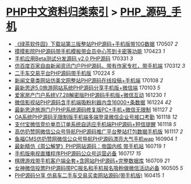 [PHP中文资料归类索引](../README.md) > [PHP_源码_手机](PHP_源码_手机.md)
====
- [《绿茶软件园》下载站第三版整站PHP源码+手机版带10G数据](http://jkwz.applinzi.com/ittc/6964833509423186949.html#%E3%80%8A%E7%BB%BF%E8%8C%B6%E8%BD%AF%E4%BB%B6%E5%9B%AD%E3%80%8B%E4%B8%8B%E8%BD%BD%E7%AB%99%E7%AC%AC%E4%B8%89%E7%89%88%E6%95%B4%E7%AB%99PHP%E6%BA%90%E7%A0%81%2B%E6%89%8B%E6%9C%BA%E7%89%88%E5%B8%A610G%E6%95%B0%E6%8D%AE) 170507 *2* 
- [摸摸影院PHP源码带手机模板带会员中心签到卡密等功能](http://jkwz.applinzi.com/ittc/6959653212486370309.html#%E6%91%B8%E6%91%B8%E5%BD%B1%E9%99%A2PHP%E6%BA%90%E7%A0%81%E5%B8%A6%E6%89%8B%E6%9C%BA%E6%A8%A1%E6%9D%BF%E5%B8%A6%E4%BC%9A%E5%91%98%E4%B8%AD%E5%BF%83%E7%AD%BE%E5%88%B0%E5%8D%A1%E5%AF%86%E7%AD%89%E5%8A%9F%E8%83%BD) 170423 *1* 
- [手机应用Beta测试分发源码 v2.0 PHP源码](http://jkwz.applinzi.com/ittc/6951295977087566852.html#%E6%89%8B%E6%9C%BA%E5%BA%94%E7%94%A8Beta%E6%B5%8B%E8%AF%95%E5%88%86%E5%8F%91%E6%BA%90%E7%A0%81+v2.0+PHP%E6%BA%90%E7%A0%81) 170331 *3* 
- [仿百度百家自由新闻资讯门户PHP源码，带有作家专栏，带手机端](http://jkwz.applinzi.com/ittc/6944102626701607941.html#%E4%BB%BF%E7%99%BE%E5%BA%A6%E7%99%BE%E5%AE%B6%E8%87%AA%E7%94%B1%E6%96%B0%E9%97%BB%E8%B5%84%E8%AE%AF%E9%97%A8%E6%88%B7PHP%E6%BA%90%E7%A0%81%EF%BC%8C%E5%B8%A6%E6%9C%89%E4%BD%9C%E5%AE%B6%E4%B8%93%E6%A0%8F%EF%BC%8C%E5%B8%A6%E6%89%8B%E6%9C%BA%E7%AB%AF) 170312 *3* 
- [二手车交易平台PHP源码带手机版](http://jkwz.applinzi.com/ittc/6938098069085357060.html#%E4%BA%8C%E6%89%8B%E8%BD%A6%E4%BA%A4%E6%98%93%E5%B9%B3%E5%8F%B0PHP%E6%BA%90%E7%A0%81%E5%B8%A6%E6%89%8B%E6%9C%BA%E7%89%88) 170224 *5* 
- [新闻文章类网站仿美文网整站PHP源码在线投稿+手机端](http://jkwz.applinzi.com/ittc/6920708527646835716.html#%E6%96%B0%E9%97%BB%E6%96%87%E7%AB%A0%E7%B1%BB%E7%BD%91%E7%AB%99%E4%BB%BF%E7%BE%8E%E6%96%87%E7%BD%91%E6%95%B4%E7%AB%99PHP%E6%BA%90%E7%A0%81%E5%9C%A8%E7%BA%BF%E6%8A%95%E7%A8%BF%2B%E6%89%8B%E6%9C%BA%E7%AB%AF) 170108 *2* 
- [最新思途5.0旅游网站系统PHP源码分享手机版+微信端](http://jkwz.applinzi.com/ittc/6918870259519194116.html#%E6%9C%80%E6%96%B0%E6%80%9D%E9%80%945.0%E6%97%85%E6%B8%B8%E7%BD%91%E7%AB%99%E7%B3%BB%E7%BB%9FPHP%E6%BA%90%E7%A0%81%E5%88%86%E4%BA%AB%E6%89%8B%E6%9C%BA%E7%89%88%2B%E5%BE%AE%E4%BF%A1%E7%AB%AF) 170103 *5* 
- [爱家房产门户系统V7.28解密版PHP源码手机版+微信互动](http://jkwz.applinzi.com/ittc/6917454478398981124.html#%E7%88%B1%E5%AE%B6%E6%88%BF%E4%BA%A7%E9%97%A8%E6%88%B7%E7%B3%BB%E7%BB%9FV7.28%E8%A7%A3%E5%AF%86%E7%89%88PHP%E6%BA%90%E7%A0%81%E6%89%8B%E6%9C%BA%E7%89%88%2B%E5%BE%AE%E4%BF%A1%E4%BA%92%E5%8A%A8) 161230 *1* 
- [微信影视站PHP源码含手机端吸粉利器内含16000+条数据](http://jkwz.applinzi.com/ittc/6915251712461112324.html#%E5%BE%AE%E4%BF%A1%E5%BD%B1%E8%A7%86%E7%AB%99PHP%E6%BA%90%E7%A0%81%E5%90%AB%E6%89%8B%E6%9C%BA%E7%AB%AF%E5%90%B8%E7%B2%89%E5%88%A9%E5%99%A8%E5%86%85%E5%90%AB16000%2B%E6%9D%A1%E6%95%B0%E6%8D%AE) 161224 *42* 
- [最新思途旅游门户PHP系统源码修复版PC+手机+微信无限制](http://jkwz.applinzi.com/ittc/6905257137671767045.html#%E6%9C%80%E6%96%B0%E6%80%9D%E9%80%94%E6%97%85%E6%B8%B8%E9%97%A8%E6%88%B7PHP%E7%B3%BB%E7%BB%9F%E6%BA%90%E7%A0%81%E4%BF%AE%E5%A4%8D%E7%89%88PC%2B%E6%89%8B%E6%9C%BA%2B%E5%BE%AE%E4%BF%A1%E6%97%A0%E9%99%90%E5%88%B6) 161127 *2* 
- [OA系统PHP源码无限制版手机端多端登录微信企业号接口考勤](http://jkwz.applinzi.com/ittc/6901869052770649093.html#OA%E7%B3%BB%E7%BB%9FPHP%E6%BA%90%E7%A0%81%E6%97%A0%E9%99%90%E5%88%B6%E7%89%88%E6%89%8B%E6%9C%BA%E7%AB%AF%E5%A4%9A%E7%AB%AF%E7%99%BB%E5%BD%95%E5%BE%AE%E4%BF%A1%E4%BC%81%E4%B8%9A%E5%8F%B7%E6%8E%A5%E5%8F%A3%E8%80%83%E5%8B%A4) 161118 *12* 
- [支付宝微信竞价单页订单系统自适应手机端PHP源码+短信提醒](http://jkwz.applinzi.com/ittc/6901782150478562309.html#%E6%94%AF%E4%BB%98%E5%AE%9D%E5%BE%AE%E4%BF%A1%E7%AB%9E%E4%BB%B7%E5%8D%95%E9%A1%B5%E8%AE%A2%E5%8D%95%E7%B3%BB%E7%BB%9F%E8%87%AA%E9%80%82%E5%BA%94%E6%89%8B%E6%9C%BA%E7%AB%AFPHP%E6%BA%90%E7%A0%81%2B%E7%9F%AD%E4%BF%A1%E6%8F%90%E9%86%92) 161118 *5* 
- [高仿扔赞网微信公众号导航PHP源码推广平台整站打包数据手机版](http://jkwz.applinzi.com/ittc/6901392918324970501.html#%E9%AB%98%E4%BB%BF%E6%89%94%E8%B5%9E%E7%BD%91%E5%BE%AE%E4%BF%A1%E5%85%AC%E4%BC%97%E5%8F%B7%E5%AF%BC%E8%88%AAPHP%E6%BA%90%E7%A0%81%E6%8E%A8%E5%B9%BF%E5%B9%B3%E5%8F%B0%E6%95%B4%E7%AB%99%E6%89%93%E5%8C%85%E6%95%B0%E6%8D%AE%E6%89%8B%E6%9C%BA%E7%89%88) 161117 *2* 
- [鱼福CMS仿扔赞网微信公众号导航PHP源码漂亮大气手机wap](http://jkwz.applinzi.com/ittc/6873902005227095044.html#%E9%B1%BC%E7%A6%8FCMS%E4%BB%BF%E6%89%94%E8%B5%9E%E7%BD%91%E5%BE%AE%E4%BF%A1%E5%85%AC%E4%BC%97%E5%8F%B7%E5%AF%BC%E8%88%AAPHP%E6%BA%90%E7%A0%81%E6%BC%82%E4%BA%AE%E5%A4%A7%E6%B0%94%E6%89%8B%E6%9C%BAwap) 160904 *1* 
- [最新精仿《周公解梦》PHP网站源码：帝国内核 带手机站](http://jkwz.applinzi.com/ittc/6856472199581664260.html#%E6%9C%80%E6%96%B0%E7%B2%BE%E4%BB%BF%E3%80%8A%E5%91%A8%E5%85%AC%E8%A7%A3%E6%A2%A6%E3%80%8BPHP%E7%BD%91%E7%AB%99%E6%BA%90%E7%A0%81%EF%BC%9A%E5%B8%9D%E5%9B%BD%E5%86%85%E6%A0%B8+%E5%B8%A6%E6%89%8B%E6%9C%BA%E7%AB%99) 160719 *1* 
- [手机版电视直播程序PHP源码公众号运营必备](http://jkwz.applinzi.com/ittc/6855384270448886789.html#%E6%89%8B%E6%9C%BA%E7%89%88%E7%94%B5%E8%A7%86%E7%9B%B4%E6%92%AD%E7%A8%8B%E5%BA%8FPHP%E6%BA%90%E7%A0%81%E5%85%AC%E4%BC%97%E5%8F%B7%E8%BF%90%E8%90%A5%E5%BF%85%E5%A4%87) 160717 *15* 
- [棋牌游戏带手机客户端全套+含网站PHP源码+完整数据库](http://jkwz.applinzi.com/ittc/6852803383446209541.html#%E6%A3%8B%E7%89%8C%E6%B8%B8%E6%88%8F%E5%B8%A6%E6%89%8B%E6%9C%BA%E5%AE%A2%E6%88%B7%E7%AB%AF%E5%85%A8%E5%A5%97%2B%E5%90%AB%E7%BD%91%E7%AB%99PHP%E6%BA%90%E7%A0%81%2B%E5%AE%8C%E6%95%B4%E6%95%B0%E6%8D%AE%E5%BA%93) 160709 *21* 
- [女神微信投票PHP源码带PC报名和手机报名吸粉做微信活动必备](http://jkwz.applinzi.com/ittc/6827703926023259141.html#%E5%A5%B3%E7%A5%9E%E5%BE%AE%E4%BF%A1%E6%8A%95%E7%A5%A8PHP%E6%BA%90%E7%A0%81%E5%B8%A6PC%E6%8A%A5%E5%90%8D%E5%92%8C%E6%89%8B%E6%9C%BA%E6%8A%A5%E5%90%8D%E5%90%B8%E7%B2%89%E5%81%9A%E5%BE%AE%E4%BF%A1%E6%B4%BB%E5%8A%A8%E5%BF%85%E5%A4%87) 160505 *5* 
- [PHP源码分享  仿易车二手车交易买卖网站源码(带手机版)](http://jkwz.applinzi.com/ittc/6821425748942259204.html#PHP%E6%BA%90%E7%A0%81%E5%88%86%E4%BA%AB++%E4%BB%BF%E6%98%93%E8%BD%A6%E4%BA%8C%E6%89%8B%E8%BD%A6%E4%BA%A4%E6%98%93%E4%B9%B0%E5%8D%96%E7%BD%91%E7%AB%99%E6%BA%90%E7%A0%81%28%E5%B8%A6%E6%89%8B%E6%9C%BA%E7%89%88%29) 160415 *1* 
